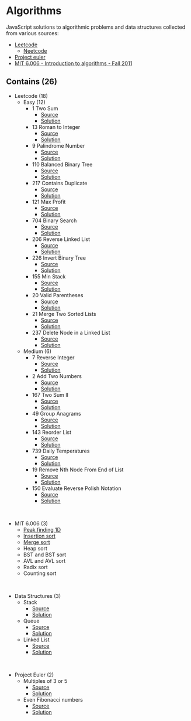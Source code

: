 # Algorithms

JavaScript solutions to algorithmic problems and data structures collected from various sources:
- [Leetcode](https://leetcode.com)
  - [Neetcode](https://neetcode.io)
- [Project euler](https://projecteuler.net/)
- [MIT 6.006 - Introduction to algorithms - Fall 2011](https://ocw.mit.edu/courses/electrical-engineering-and-computer-science/6-006-introduction-to-algorithms-fall-2011/index.htm)



## Contains (26)

- Leetcode (18)
  - Easy (12)
    - 1 Two Sum
      - [Source](https://leetcode.com/problems/two-sum/)
      - [Solution](./leetcode/1-Two-Sum.js)
    - 13 Roman to Integer
      - [Source](https://leetcode.com/problems/roman-to-integer/)
      - [Solution](./leetcode/13-Roman-to-Integer.js)
    - 9 Palindrome Number
      - [Source](https://leetcode.com/problems/palindrome-number/)
      - [Solution](./leetcode/9-Palindrome-Number.js)
    - 110 Balanced Binary Tree
      - [Source](https://leetcode.com/problems/balanced-binary-tree/)
      - [Solution](./leetcode/110-Balanced-Binary-Tree.js)
    - 217 Contains Duplicate
      - [Source](https://leetcode.com/problems/contains-duplicate/)
      - [Solution](./leetcode/217-Contains-Duplicate.js)
    - 121 Max Profit
      - [Source](https://leetcode.com/problems/best-time-to-buy-and-sell-stock/)
      - [Solution](./leetcode/121-Max-Profit.js)
    - 704 Binary Search
      - [Source](https://leetcode.com/problems/binary-search/)
      - [Solution](./leetcode/704-Binary-Search.js)
    - 206 Reverse Linked List
      - [Source](https://leetcode.com/problems/reverse-linked-list/)
      - [Solution](./leetcode/206-Reverse-Linked-List.js)
    - 226 Invert Binary Tree
      - [Source](https://leetcode.com/problems/invert-binary-tree/)
      - [Solution](./leetcode/226-Invert-Binary-Tree.js)
    - 155 Min Stack
      - [Source](https://leetcode.com/problems/min-stack/submissions/)
      - [Solution](./leetcode/155-Min-Stack.js)
    - 20 Valid Parentheses
      - [Source](https://leetcode.com/problems/valid-parentheses/)
      - [Solution](./leetcode/20-Valid-Parentheses.js)
    - 21 Merge Two Sorted Lists
      - [Source](https://leetcode.com/problems/merge-two-sorted-lists/)
      - [Solution](./leetcode/21-Merge-Two-Sorted-Lists.js)
    - 237 Delete Node in a Linked List
      - [Source](https://leetcode.com/problems/delete-node-in-a-linked-list/)
      - [Solution](./leetcode/237-Delete-Node-in-a-Linked-List.js)
  - Medium (6)
    - 7 Reverse Integer
      - [Source](https://leetcode.com/problems/reverse-integer/)
      - [Solution](./leetcode/7-Reverse-Integer.js)
    - 2 Add Two Numbers
      - [Source](https://leetcode.com/problems/add-two-numbers/)
      - [Solution](./leetcode/2-Add-Two-Numbers.js)
    - 167 Two Sum II
      - [Source](https://leetcode.com/problems/two-sum-ii-input-array-is-sorted/)
      - [Solution](./leetcode/167-Two-Sum-II.js)
    - 49 Group Anagrams
      - [Source](https://leetcode.com/problems/group-anagrams/)
      - [Solution](./leetcode/49-Group-Anagrams.js)
    - 143 Reorder List
      - [Source](https://leetcode.com/problems/reorder-list/)
      - [Solution](./leetcode/143-Reorder-List.js)
    - 739 Daily Temperatures
      - [Source](https://leetcode.com/problems/daily-temperatures/)
      - [Solution](./leetcode/739-Daily-Temperatures.js)
    - 19 Remove Nth Node From End of List
      - [Source](https://leetcode.com/problems/remove-nth-node-from-end-of-list/submissions/)
      - [Solution](./leetcode/19-Remove-Nth-Node-From-End-of-List.js)
    - 150 Evaluate Reverse Polish Notation
      - [Source](https://leetcode.com/problems/evaluate-reverse-polish-notation/)
      - [Solution](./leetcode/150-Evaluate-Reverse-Polish-Notation.js)

<br/>

- MIT 6.006 (3)
  - [Peak finding 1D](./6006/peakFinding1D.js)
  - [Insertion sort](./6006/insertionSort.js)
  - [Merge sort](./6006/mergeSort.js)
  - Heap sort
  - BST and BST sort
  - AVL and AVL sort
  - Radix sort
  - Counting sort

<br/>


- Data Structures (3)
  - Stack
    - [Source](https://en.wikipedia.org/wiki/Stack_(abstract_data_type))
    - [Solution](./data-structures/Stack.js)
  - Queue
    - [Source](https://en.wikipedia.org/wiki/Queue_(abstract_data_type))
    - [Solution](./data-structures/Queue.js)
  - Linked List
    - [Source](https://en.wikipedia.org/wiki/Linked_list)
    - [Solution](./data-structures/LinkedList.js)


<br/>

- Project Euler (2)
  - Multiples of 3 or 5
    - [Source](https://projecteuler.net/problem=1)
    - [Solution](./euler/sumOfMultiples.js)
  - Even Fibonacci numbers
    - [Source](https://projecteuler.net/problem=2)
    - [Solution](./euler/fibonacciEvenSum.js)
